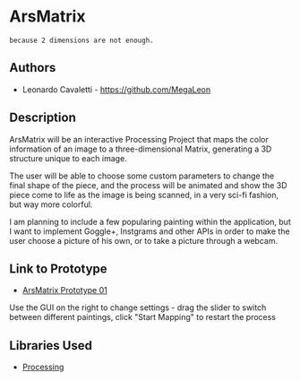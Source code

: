 # ArsMatrix

```
because 2 dimensions are not enough.
```

## Authors
- Leonardo Cavaletti - https://github.com/MegaLeon

## Description
ArsMatrix will be an interactive Processing Project that maps the color information of an image to a three-dimensional Matrix, generating a 3D structure unique to each image.

The user will be able to choose some custom parameters to change the final shape of the piece, and the process will be animated and show the 3D piece come to life as the image is being scanned, in a very sci-fi fashion, but way more colorful. 

I am planning to include a few popularing painting within the application, but I want to implement Goggle+, Instgrams and other APIs in order to make the user choose a picture of his own, or to take a picture through a webcam.

## Link to Prototype
- [ArsMatrix Prototype 01](http://www.openprocessing.org/sketch/137432/embed/?width=1000&height=500&border=true "ArsMatrix Prototype 01")

Use the GUI on the right to change settings - drag the slider to switch between different paintings, click "Start Mapping" to restart the process


## Libraries Used
- [Processing](http://processing.org/ "Processing")

